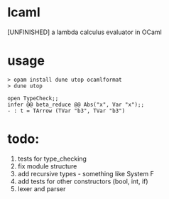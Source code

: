 # lcaml
[UNFINISHED] a lambda calculus evaluator in OCaml

# usage

```shell
> opam install dune utop ocamlformat
> dune utop

open TypeCheck;;
infer @@ beta_reduce @@ Abs("x", Var "x");;
- : t = TArrow (TVar "b3", TVar "b3")
```

# todo: 
1. tests for type_checking
2. fix module structure
3. add recursive types - something like System F
4. add tests for other constructors (bool, int, if)
5. lexer and parser
